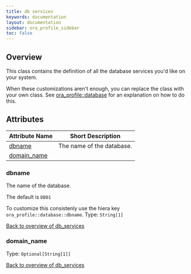 ```yaml
---
title: db services
keywords: documentation
layout: documentation
sidebar: ora_profile_sidebar
toc: false
---
```

## Overview

This class contains the definition of all the database services you'd like on your system.

When these customizations aren't enough, you can replace the class with your own class. See [ora_profile::database](./database.html) for an explanation on how to do this.





## Attributes



Attribute Name                          | Short Description         |
--------------------------------------- | ------------------------- |
[dbname](#db_services_dbname)           | The name of the database. |
[domain_name](#db_services_domain_name) |                           |




### dbname<a name='db_services_dbname'>

The name of the database.

The default is `DB01`

To customize this consistenly use the hiera key `ora_profile::database::dbname`.
Type: `String[1]`


[Back to overview of db_services](#attributes)

### domain_name<a name='db_services_domain_name'>


Type: `Optional[String[1]]`


[Back to overview of db_services](#attributes)
